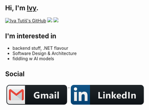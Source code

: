 ## Hi, I'm [Ivy](https://ivatutis.github.io/).

[![Iva Tutiš's GitHub](https://img.shields.io/badge/-@ivatutis-%23181717?style=flat-square&logo=github)](https://github.com/IvaTutis)
[![](https://vistr.dev/badge?repo=ivatutis.ivatutis&corners=square)](https://github.com/IvaTutis/vistr.dev)
[![](https://img.shields.io/github/stars/ivatutis?style=social)](https://github.com/IvaTutis?tab=repositories)

## I'm interested in

- backend stuff, .NET flavour
- Software Design & Architecture
- fiddling w AI models

## Social

<a href="mailto:iva.tutis@gmail.com">
  <img src="https://raw.githubusercontent.com/IvaTutis/IvaTutis/master/images/social/gmail.svg" alt="gmail" style="vertical-align:top; margin:6px 4px">
</a>

<a href="https://www.linkedin.com/in/iva-tutis/">
    <img src="https://raw.githubusercontent.com/IvaTutis/IvaTutis/master/images/social/linkedin.svg" alt="linkedin" style="vertical-align:top; margin:6px 4px">
</a>
